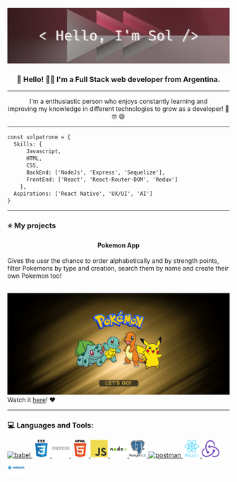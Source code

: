 ![Profile Banner](https://github.com/solpatrone/solpatrone/blob/main/Hello%2C%20my%20name%20is%20Sol%20(1).png)

<h3 align="center"> 👩 Hello! 👋👋 I'm a Full Stack web developer from Argentina.</h3> 
<hr>
<p align="center">I'm a enthusiastic person who enjoys constantly learning and <br>
  improving my knowledge in different technologies to grow as a developer! 💪 🤓 😄</p>
<hr>

``` 
const solpatrone = {
  Skills: {
      Javascript,
      HTML,
      CSS,
      BackEnd: ['NodeJs', 'Express', 'Sequelize'],
      FrontEnd: ['React', 'React-Router-DOM', 'Redux']
    },
  Aspirations: ['React Native', 'UX/UI', 'AI']
}
```
<hr>
<h3 align="left">⭐ My projects </h3>
<h4 align="center"> Pokemon App </h4>
<p>Gives the user the chance to order alphabetically and by strength points, filter Pokemons by type and creation, search them by name and create their own Pokemon too!</p>
<br>

<img src="https://github.com/solpatrone/solpatrone/blob/main/Captura%20de%20pantalla%20(20).png" width="650px"/>
Watch it <a href="https://www.linkedin.com/feed/update/urn:li:activity:6892521532065677312/">here</a>! ❤️



<hr>
<h3 align="left">💻  Languages and Tools:</h3>
<p align="left"> <a href="https://babeljs.io/" target="_blank" rel="noreferrer"> <img src="https://www.vectorlogo.zone/logos/babeljs/babeljs-icon.svg" alt="babel" width="40" height="40"/> </a> <a href="https://www.w3schools.com/css/" target="_blank" rel="noreferrer"> <img src="https://raw.githubusercontent.com/devicons/devicon/master/icons/css3/css3-original-wordmark.svg" alt="css3" width="40" height="40"/> </a> <a href="https://expressjs.com" target="_blank" rel="noreferrer"> <img src="https://raw.githubusercontent.com/devicons/devicon/master/icons/express/express-original-wordmark.svg" alt="express" width="40" height="40"/> </a> <a href="https://www.w3.org/html/" target="_blank" rel="noreferrer"> <img src="https://raw.githubusercontent.com/devicons/devicon/master/icons/html5/html5-original-wordmark.svg" alt="html5" width="40" height="40"/> </a> <a href="https://developer.mozilla.org/en-US/docs/Web/JavaScript" target="_blank" rel="noreferrer"> <img src="https://raw.githubusercontent.com/devicons/devicon/master/icons/javascript/javascript-original.svg" alt="javascript" width="40" height="40"/> </a> <a href="https://nodejs.org" target="_blank" rel="noreferrer"> <img src="https://raw.githubusercontent.com/devicons/devicon/master/icons/nodejs/nodejs-original-wordmark.svg" alt="nodejs" width="40" height="40"/> </a> <a href="https://www.postgresql.org" target="_blank" rel="noreferrer"> <img src="https://raw.githubusercontent.com/devicons/devicon/master/icons/postgresql/postgresql-original-wordmark.svg" alt="postgresql" width="40" height="40"/> </a> <a href="https://postman.com" target="_blank" rel="noreferrer"> <img src="https://www.vectorlogo.zone/logos/getpostman/getpostman-icon.svg" alt="postman" width="40" height="40"/> </a> <a href="https://reactjs.org/" target="_blank" rel="noreferrer"> <img src="https://raw.githubusercontent.com/devicons/devicon/master/icons/react/react-original-wordmark.svg" alt="react" width="40" height="40"/> </a> <a href="https://redux.js.org" target="_blank" rel="noreferrer"> <img src="https://raw.githubusercontent.com/devicons/devicon/master/icons/redux/redux-original.svg" alt="redux" width="40" height="40"/> </a> <a href="https://webpack.js.org" target="_blank" rel="noreferrer"> <img src="https://raw.githubusercontent.com/devicons/devicon/d00d0969292a6569d45b06d3f350f463a0107b0d/icons/webpack/webpack-original-wordmark.svg" alt="webpack" width="40" height="40"/> </a> </p>

<!--
**solpatrone/solpatrone** is a ✨ _special_ ✨ repository because its `README.md` (this file) appears on your GitHub profile.

Here are some ideas to get you started:

- 🔭 I’m currently working on ...
- 🌱 I’m currently learning ...
- 👯 I’m looking to collaborate on ...
- 🤔 I’m looking for help with ...
- 💬 Ask me about ...
- 📫 How to reach me: ...
- 😄 Pronouns: ...
- ⚡ Fun fact: ...
-->
